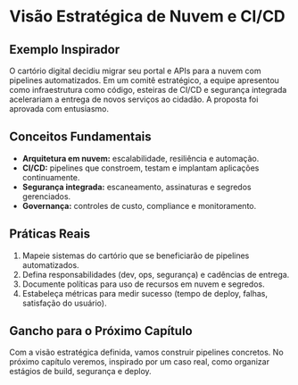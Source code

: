 # Visão Estratégica de Nuvem e CI/CD

## Exemplo Inspirador

O cartório digital decidiu migrar seu portal e APIs para a nuvem com pipelines automatizados. Em um comitê estratégico, a equipe apresentou como infraestrutura como código, esteiras de CI/CD e segurança integrada acelerariam a entrega de novos serviços ao cidadão. A proposta foi aprovada com entusiasmo.

## Conceitos Fundamentais

- **Arquitetura em nuvem:** escalabilidade, resiliência e automação.
- **CI/CD:** pipelines que constroem, testam e implantam aplicações continuamente.
- **Segurança integrada:** escaneamento, assinaturas e segredos gerenciados.
- **Governança:** controles de custo, compliance e monitoramento.

## Práticas Reais

1. Mapeie sistemas do cartório que se beneficiarão de pipelines automatizados.
2. Defina responsabilidades (dev, ops, segurança) e cadências de entrega.
3. Documente políticas para uso de recursos em nuvem e segredos.
4. Estabeleça métricas para medir sucesso (tempo de deploy, falhas, satisfação do usuário).

## Gancho para o Próximo Capítulo

Com a visão estratégica definida, vamos construir pipelines concretos. No próximo capítulo veremos, inspirado por um caso real, como organizar estágios de build, segurança e deploy.
